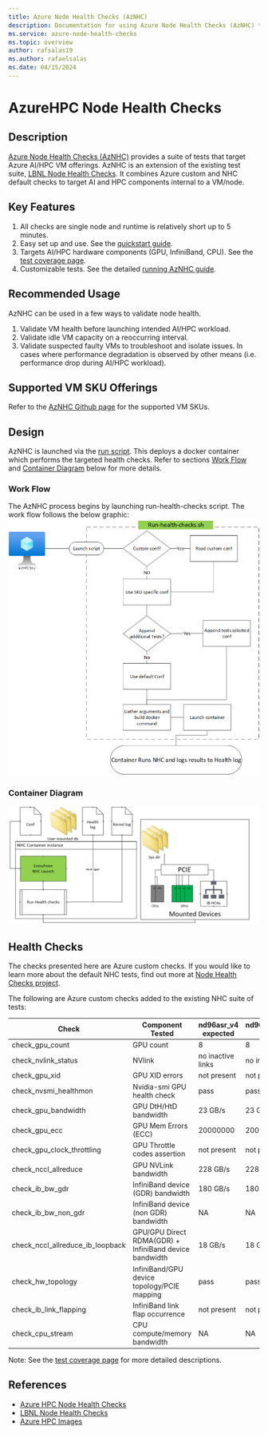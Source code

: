 ```yaml
---
title: Azure Node Health Checks (AzNHC)
description: Documentation for using Azure Node Health Checks (AzNHC) to validate AI-HPC VM offerings.
ms.service: azure-node-health-checks
ms.topic: overview
author: rafsalas19
ms.author: rafaelsalas
ms.date: 04/15/2024
---
```

# AzureHPC Node Health Checks

## Description

[Azure Node Health Checks (AzNHC)](https://github.com/Azure/azurehpc-health-checks) provides a suite of tests that target Azure AI/HPC VM offerings. AzNHC is an extension of the existing test suite, [LBNL Node Health Checks](https://github.com/mej/nhc). It combines Azure custom and NHC default checks to target AI and HPC components internal to a VM/node.

## Key Features
1. All checks are single node and runtime is relatively short up to 5 minutes.
1. Easy set up and use. See the [quickstart guide](./quickstart.md).
1. Targets AI/HPC hardware components (GPU, InfiniBand, CPU). See the [test coverage page](./test-coverage.md).
1. Customizable tests. See the detailed [running AzNHC guide](./running-health-checks.md).

## Recommended Usage
AzNHC can be used in a few ways to validate node health.
1. Validate VM health before launching intended AI/HPC workload.
1. Validate idle VM capacity on a reoccurring interval. 
1. Validate suspected faulty VMs to troubleshoot and isolate issues. In cases where performance degradation is observed by other means (i.e. performance drop during AI/HPC workload).

## Supported VM SKU Offerings
Refer to the [AzNHC Github page](https://github.com/Azure/azurehpc-health-checks) for the supported VM SKUs.

## Design
AzNHC is launched via the [run script](https://github.com/Azure/azurehpc-health-checks/blob/main/run-health-checks.sh). This deploys a docker container which performs the targeted health checks. Refer to sections [Work Flow](#work-flow) and [Container Diagram](#container-diagram) below for more details.

### Work Flow
The AzNHC process begins by launching run-health-checks script. The work flow follows the below graphic:
![workflow](aznhc-wf.png)

### Container Diagram
![container diagram](aznhc-container.png)

## Health Checks

The checks presented here are Azure custom checks. If you would like to learn more about the default NHC tests, find out more at [Node Health Checks project](https://github.com/mej/nhc).

The following are Azure custom checks added to the existing NHC suite of tests:

| Check | Component Tested | nd96asr_v4 expected| nd96amsr_a100_v4 expected | nd96isr_h100_v5 expected | hx176rs expected | hb176rs_v4 expected |
|-----|-----|-----|-----|-----|-----|-----|
| check_gpu_count | GPU count | 8 | 8 | 8 | NA | NA |
| check_nvlink_status | NVlink | no inactive links | no inactive links  | no inactive links  | NA | NA |
| check_gpu_xid | GPU XID errors | not present | not present | not present | NA | NA |
| check_nvsmi_healthmon | Nvidia-smi GPU health check | pass | pass | pass | NA | NA |
| check_gpu_bandwidth | GPU DtH/HtD bandwidth | 23 GB/s | 23 GB/s | 52 GB/s | NA | NA |
| check_gpu_ecc | GPU Mem Errors (ECC) |  20000000 | 20000000 | 20000000 | NA | NA |
| check_gpu_clock_throttling | GPU Throttle codes assertion | not present | not present | not present | NA | NA |
| check_nccl_allreduce | GPU NVLink bandwidth | 228 GB/s | 228 GB/s | 460 GB/s | NA | NA |
| check_ib_bw_gdr | InfiniBand device (GDR) bandwidth | 180 GB/s | 180 GB/s | 380 GB/s | NA | NA |
| check_ib_bw_non_gdr | InfiniBand device (non GDR) bandwidth | NA | NA | NA | 390 GB/s | 390 GB/s |
| check_nccl_allreduce_ib_loopback | GPU/GPU Direct RDMA(GDR) + InfiniBand device bandwidth | 18 GB/s | 18 GB/s | NA | NA | NA |
| check_hw_topology | InfiniBand/GPU device topology/PCIE mapping | pass | pass | pass | NA | NA |
| check_ib_link_flapping | InfiniBand link flap occurrence  | not present | not present | not present | not present | not present |
| check_cpu_stream | CPU compute/memory bandwidth | NA | NA | NA | 665500 MB/s | 665500 MB/s |

Note: See the [test coverage page](./test-coverage.md) for more detailed descriptions.

## References
- [Azure HPC Node Health Checks](https://github.com/Azure/azurehpc-health-checks)
- [LBNL Node Health Checks](https://github.com/mej/nhc)
- [Azure HPC Images](https://github.com/Azure/azhpc-images)
